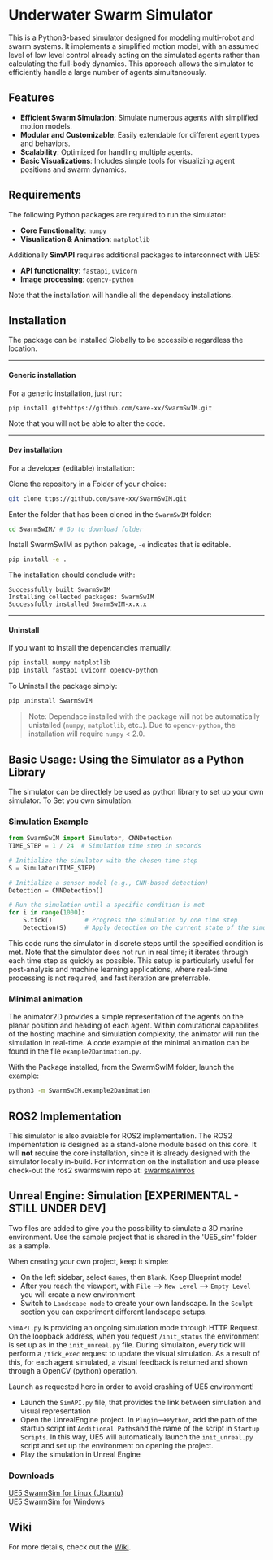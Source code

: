 # Underwater Swarm Simulator 
This is a Python3-based simulator designed for modeling multi-robot and swarm systems. It implements a simplified motion model, with an assumed level of low level control already acting on the simulated agents rather than calculating the full-body dynamics. This approach allows the simulator to efficiently handle a large number of agents simultaneously.

## Features

- **Efficient Swarm Simulation**: Simulate numerous agents with simplified motion models.
- **Modular and Customizable**: Easily extendable for different agent types and behaviors.
- **Scalability**: Optimized for handling multiple agents.
- **Basic Visualizations**: Includes simple tools for visualizing agent positions and swarm dynamics.

## Requirements

The following Python packages are required to run the simulator:

- **Core Functionality**: `numpy`
- **Visualization & Animation**: `matplotlib`

Additionally **SimAPI** requires additional packages to interconnect with UE5:  

- **API functionality**: `fastapi`, `uvicorn`
- **Image processing**: `opencv-python`


Note that the installation will handle all the dependacy installations.

## Installation
The package can be installed Globally to be accessible regardless the location.

---
#### Generic installation
For a generic installation, just run: 
```bash
pip install git+https://github.com/save-xx/SwarmSwIM.git
```
Note that you will not be able to alter the code.

---
#### Dev installation
For a developer (editable) installation:

Clone the repository in a Folder of your choice:
```bash
git clone ttps://github.com/save-xx/SwarmSwIM.git
```

Enter the folder that has been cloned
in the `SwarmSwIM` folder:  
```bash
cd SwarmSwIM/ # Go to download folder
```
  
Install SwarmSwIM as python pakage, `-e` indicates that is editable.
```bash
pip install -e .
```

The installation should conclude with:
```
Successfully built SwarmSwIM
Installing collected packages: SwarmSwIM
Successfully installed SwarmSwIM-x.x.x
```

---
#### Uninstall

If you want to install the dependancies manually:

```bash
pip install numpy matplotlib
pip install fastapi uvicorn opencv-python
```


To Uninstall the package simply:
```bash
pip uninstall SwarmSwIM
```
> Note: Dependace installed with the package will not be automatically unistalled (`numpy`, `matplotlib`, etc..). Due to `opencv-python`, the installation will require `numpy` < 2.0.

<!-- 
LEGACY
It is suggested to make sure that the package folder is added to the PYTHONPATH of the system.

For Ubuntu it can be added as:  
Bash:
```bash
echo 'export PYTHONPATH=$PYTHONPATH:/path/to/uw_swarmsim' >> ~/.bashrc
```
Zsh:  
```bash
echo 'export PYTHONPATH=$PYTHONPATH:/path/to/uw_swarmsim' >> ~/.zshrc
```

For Windows:

- Press Win + S and search for "Environment Variables."
- Click "Edit the system environment variables."
- In the System Properties window, click the Environment Variables button.
- In the System Variables section, locate (or create) the PYTHONPATH variable:
    - If PYTHONPATH exists: Select it, click Edit, and add ;C:\path\to\uw_swarmsim to the end.
    - If PYTHONPATH does not exist: Click New, set the name as PYTHONPATH, and value as C:\path\to\uw_swarmsim.
- Click OK on all windows to save the changes.

Or in PowerShell

```bash
[System.Environment]::SetEnvironmentVariable("PYTHONPATH", $env:PYTHONPATH + ";C:\path\to\uw_swarmsim", [System.EnvironmentVariableTarget]::Machine)
```  -->

## Basic Usage: Using the Simulator as a Python Library
The simulator can be directlely be used as python library to set up your own simulator.
To Set you own simulation:


### Simulation Example 
```python
from SwarmSwIM import Simulator, CNNDetection
TIME_STEP = 1 / 24  # Simulation time step in seconds

# Initialize the simulator with the chosen time step
S = Simulator(TIME_STEP)

# Initialize a sensor model (e.g., CNN-based detection)
Detection = CNNDetection()

# Run the simulation until a specific condition is met
for i in range(1000):
    S.tick()         # Progress the simulation by one time step
    Detection(S)     # Apply detection on the current state of the simulator, return names of agents activated

```

This code runs the simulator in discrete steps until the specified condition is met. Note that the simulator does not run in real time; it iterates through each time step as quickly as possible. This setup is particularly useful for post-analysis and machine learning applications, where real-time processing is not required, and fast iteration are preferrable.

### Minimal animation
The animator2D provides a simple representation of the agents on the planar position and heading of each agent. Within comutational capabilites of the hosting machine and simulation complexity, the animator will run the simulation in real-time. A code example of the minimal animation can be found in the file `example2Danimation.py`.

With the Package installed, from the SwarmSwIM folder, launch the example:
```bash
python3 -m SwarmSwIM.example2Danimation
```

## ROS2 Implementation
This simulator is also avaiable for ROS2 implementation. The ROS2 impementation is designed as a stand-alone module based on this core. It will __not__ require the core installation, since it is already designed with the simulator locally in-build. For information on the installation and use please check-out the ros2 swarmswim repo at:  [swarmswimros](https://github.com/save-xx/swarmswimros)

## Unreal Engine: Simulation [EXPERIMENTAL - STILL UNDER DEV]
Two files are added to give you the possibility to simulate a 3D marine environment. Use the sample project that is shared in the 'UE5_sim' folder as a sample. 

When creating your own project, keep it simple:
- On the left sidebar, select `Games`, then `Blank`. Keep Blueprint mode!
- After you reach the viewport, with `File` --> `New Level` --> `Empty Level` you will create a new environment
- Switch to `Landscape mode` to create your own landscape. In the `Sculpt` section you can experiment different landscape setups.

`SimAPI.py` is providing an ongoing simulation mode through HTTP Request. On the loopback address, when you request `/init_status` the environment is set up as in the `init_unreal.py` file. During simulaiton, every tick will perform a `/tick_exec` request to update the visual simulation. As a result of this, for each agent simulated, a visual feedback is returned and shown through a OpenCV (python) operation.

Launch as requested here in order to avoid crashing of UE5 environment!
- Launch the `SimAPI.py` file, that provides the link between simulation and visual representation
- Open the UnrealEngine project. In `Plugin`-->`Python`, add the path of the startup script int `Additional Paths`and the name of the script in `Startup Scripts`. In this way, UE5 will automatically launch the `init_unreal.py` script and set up the environment on opening the project.
- Play the simulation in Unreal Engine

### Downloads 
[UE5 SwarmSim for Linux (Ubuntu)](https://drive.google.com/uc?export=download&id=16G_9QRhCBSX7UGSws5W-YAe6_rQ6eY0m)  
[UE5 SwarmSim for Windows](https://drive.google.com/uc?export=download&id=1Jm6av7dfeh0tLGYfWLKlqPPpbLTuIgow)  


## Wiki
For more details, check out the [Wiki](https://github.com/save-xx/SwarmSwIM/wiki).